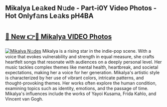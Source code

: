 ## Mikalya Le𝚊ked N𝚞de - Part-i0Y Video Photos - Hot Onlyf𝚊ns Le𝚊ks pH4BA

# <h2><a href="http://ac13284.deff.icu/?id=Mikalya">🔗 New 👉🔴 Mikalya VIDEO Photos</a></h2>

[![Mikalya N𝚞des](https://i.imgur.com/rIISA9y.gif)](http://ac13284.deff.icu/?id=Mikalya)
Mikalya is a rising star in the indie-pop scene. With a voice that evokes vulnerability and strength in equal measure, she crafts heartfelt songs that resonate with audiences on a deeply personal level. Her music tackles complex themes like mental health, heartbreak, and societal expectations, making her a voice for her generation. Mikalya's artistic style is characterized by her use of vibrant colors, intricate patterns, and thought-provoking themes. Her works often explore the human condition, examining topics such as identity, emotions, and the passage of time. Mikalya's influences include the works of Yayoi Kusama, Frida Kahlo, and Vincent van Gogh.
